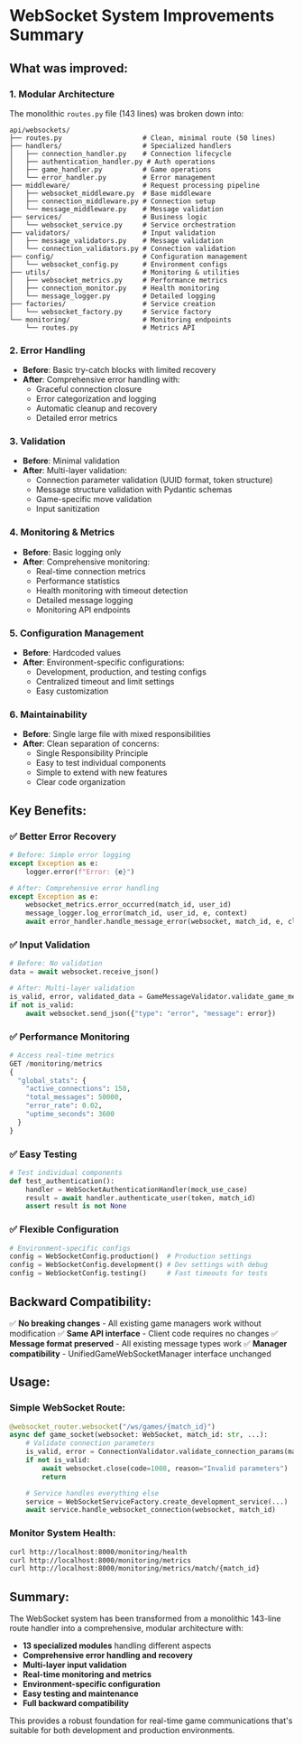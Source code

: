 # WebSocket System Improvements Summary

## What was improved:

### 1. **Modular Architecture**
The monolithic `routes.py` file (143 lines) was broken down into:

```
api/websockets/
├── routes.py                    # Clean, minimal route (50 lines)
├── handlers/                    # Specialized handlers
│   ├── connection_handler.py    # Connection lifecycle
│   ├── authentication_handler.py # Auth operations
│   ├── game_handler.py          # Game operations
│   └── error_handler.py         # Error management
├── middleware/                  # Request processing pipeline
│   ├── websocket_middleware.py  # Base middleware
│   ├── connection_middleware.py # Connection setup
│   └── message_middleware.py    # Message validation
├── services/                    # Business logic
│   └── websocket_service.py     # Service orchestration
├── validators/                  # Input validation
│   ├── message_validators.py    # Message validation
│   └── connection_validators.py # Connection validation
├── config/                      # Configuration management
│   └── websocket_config.py      # Environment configs
├── utils/                       # Monitoring & utilities
│   ├── websocket_metrics.py     # Performance metrics
│   ├── connection_monitor.py    # Health monitoring
│   └── message_logger.py        # Detailed logging
├── factories/                   # Service creation
│   └── websocket_factory.py     # Service factory
└── monitoring/                  # Monitoring endpoints
    └── routes.py                # Metrics API
```

### 2. **Error Handling**
- **Before**: Basic try-catch blocks with limited recovery
- **After**: Comprehensive error handling with:
  - Graceful connection closure
  - Error categorization and logging
  - Automatic cleanup and recovery
  - Detailed error metrics

### 3. **Validation**
- **Before**: Minimal validation
- **After**: Multi-layer validation:
  - Connection parameter validation (UUID format, token structure)
  - Message structure validation with Pydantic schemas
  - Game-specific move validation
  - Input sanitization

### 4. **Monitoring & Metrics**
- **Before**: Basic logging only
- **After**: Comprehensive monitoring:
  - Real-time connection metrics
  - Performance statistics
  - Health monitoring with timeout detection
  - Detailed message logging
  - Monitoring API endpoints

### 5. **Configuration Management**
- **Before**: Hardcoded values
- **After**: Environment-specific configurations:
  - Development, production, and testing configs
  - Centralized timeout and limit settings
  - Easy customization

### 6. **Maintainability**
- **Before**: Single large file with mixed responsibilities
- **After**: Clean separation of concerns:
  - Single Responsibility Principle
  - Easy to test individual components
  - Simple to extend with new features
  - Clear code organization

## Key Benefits:

### ✅ **Better Error Recovery**
```python
# Before: Simple error logging
except Exception as e:
    logger.error(f"Error: {e}")

# After: Comprehensive error handling
except Exception as e:
    websocket_metrics.error_occurred(match_id, user_id)
    message_logger.log_error(match_id, user_id, e, context)
    await error_handler.handle_message_error(websocket, match_id, e, cleanup_callback)
```

### ✅ **Input Validation**
```python
# Before: No validation
data = await websocket.receive_json()

# After: Multi-layer validation
is_valid, error, validated_data = GameMessageValidator.validate_game_message(data)
if not is_valid:
    await websocket.send_json({"type": "error", "message": error})
```

### ✅ **Performance Monitoring**
```python
# Access real-time metrics
GET /monitoring/metrics
{
  "global_stats": {
    "active_connections": 150,
    "total_messages": 50000,
    "error_rate": 0.02,
    "uptime_seconds": 3600
  }
}
```

### ✅ **Easy Testing**
```python
# Test individual components
def test_authentication():
    handler = WebSocketAuthenticationHandler(mock_use_case)
    result = await handler.authenticate_user(token, match_id)
    assert result is not None
```

### ✅ **Flexible Configuration**
```python
# Environment-specific configs
config = WebSocketConfig.production()  # Production settings
config = WebSocketConfig.development() # Dev settings with debug
config = WebSocketConfig.testing()     # Fast timeouts for tests
```

## Backward Compatibility:

✅ **No breaking changes** - All existing game managers work without modification
✅ **Same API interface** - Client code requires no changes
✅ **Message format preserved** - All existing message types work
✅ **Manager compatibility** - UnifiedGameWebSocketManager interface unchanged

## Usage:

### Simple WebSocket Route:
```python
@websocket_router.websocket("/ws/games/{match_id}")
async def game_socket(websocket: WebSocket, match_id: str, ...):
    # Validate connection parameters
    is_valid, error = ConnectionValidator.validate_connection_params(match_id, token)
    if not is_valid:
        await websocket.close(code=1008, reason="Invalid parameters")
        return

    # Service handles everything else
    service = WebSocketServiceFactory.create_development_service(...)
    await service.handle_websocket_connection(websocket, match_id)
```

### Monitor System Health:
```bash
curl http://localhost:8000/monitoring/health
curl http://localhost:8000/monitoring/metrics
curl http://localhost:8000/monitoring/metrics/match/{match_id}
```

## Summary:

The WebSocket system has been transformed from a monolithic 143-line route handler into a comprehensive, modular architecture with:

- **13 specialized modules** handling different aspects
- **Comprehensive error handling and recovery**
- **Multi-layer input validation**
- **Real-time monitoring and metrics**
- **Environment-specific configuration**
- **Easy testing and maintenance**
- **Full backward compatibility**

This provides a robust foundation for real-time game communications that's suitable for both development and production environments.
